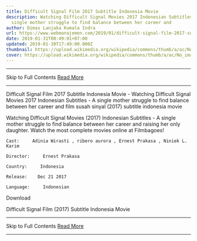 ```yaml
---
title: Difficult Signal Film 2017 Subtitle Indonesia Movie
description: Watching Difficult Signal Movies 2017 Indonesian Subtitles - A
  single mother struggle to find balance between her career and
author: Dimas Lanjaka Kumala Indra
url: https://www.webmanajemen.com/2019/01/difficult-signal-film-2017-subtitle.html
date: 2019-01-31T00:49:01+07:00
updated: 2019-01-30T17:49:00.000Z
thumbnail: https://upload.wikimedia.org/wikipedia/commons/thumb/a/ac/No_image_available.svg/2048px-No_image_available.svg.png
cover: https://upload.wikimedia.org/wikipedia/commons/thumb/a/ac/No_image_available.svg/2048px-No_image_available.svg.png
---
```


<hr/> Skip to Full Contents <a href="https://www.webmanajemen.com/2019/01/difficult-signal-film-2017-subtitle.html" rel="follow" class="button" id="read-more">Read More</a> <hr/> Difficult Signal Film 2017 Subtitle Indonesia Movie - Watching Difficult Signal Movies 2017 Indonesian Subtitles - A single mother struggle to find balance between her career and film susah sinyal (2017) subtitle indonesia  movie
  
  
  
  Watching Difficult Signal Movies (2017) Indonesian Subtitles - A single mother struggle to find balance between her career and raising her only daughter.  Watch the most complete movies online at Filmbagoes! 
  
  
    Cast:     Adinia Wirasti , ribero aurora , Ernest Prakasa , Niniek L. Karim   
  
    Director:     Ernest Prakasa   
  
    Country:     Indonesia   
  
    Release:    Dec 21 2017   
  
    Language:     Indonesian   
  
  
  

   Download 

  


  
  
  Difficult Signal Film (2017) Subtitle Indonesia Movie <hr/> Skip to Full Contents <a href="https://www.webmanajemen.com/2019/01/difficult-signal-film-2017-subtitle.html" rel="follow" class="button" id="read-more">Read More</a> <hr/>